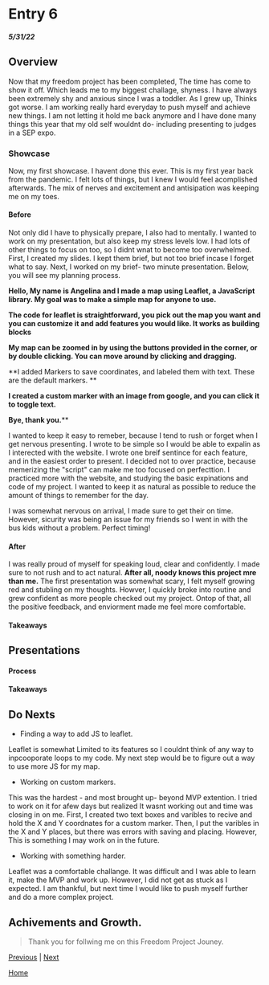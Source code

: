 # Entry 6
##### 5/31/22

## Overview
  Now that my freedom project has been completed, The time has come to show it off. Which leads me to my biggest challage, shyness. I have always been extremely shy and anxious since I was a toddler. As I grew up, Thinks got worse. I am working really hard everyday to push myself and achieve new things. I am not letting it hold me back anymore and I have done many things this year that my old self wouldnt do- including presenting to judges in a SEP expo.

### Showcase 

Now, my first showcase. I havent done this ever. This is my first year back from the pandemic. I felt lots of things, but I knew I would feel acomplished afterwards. The mix of nerves and excitement and antisipation was keeping me on my toes.

#### Before
Not only did I have to physically prepare, I also had to mentally. I wanted to work on my presentation, but also keep my stress levels low. I had lots of other things to focus on too, so I didnt wnat to become too overwhelmed. First, I created my slides. I kept them brief, but not too brief incase I forget what to say. Next, I worked on my brief- two minute presentation. Below, you will see my planning process.


**Hello, My name is Angelina and I made a map using Leaflet, a JavaScript library. My goal was to make a simple map for anyone to use.**

**The code for leaflet is straightforward, you pick out the map you want  and you can customize it and add features you would like. It works as building blocks**

**My map can be zoomed in by using the buttons provided in the corner, or by double clicking. You can move around by clicking and dragging.**

**I added Markers to save coordinates, and labeled them with text. These are the default markers. **

**I created a custom marker with an image from google, and you can click it to toggle text.**

**Bye, thank you.****

I wanted to keep it easy to remeber, because I tend to rush or forget when I get nervous presenting. I wrote to be simple so I would be able to expalin as I interected with the website. I wrote one breif sentince for each feature, and in the easiest order to present. I decided not to over practice, because memerizing the "script" can make me too focused on perfecttion. I practiced more with the website, and studying the basic expinations and code of my project. I wanted to keep it as natural as possible to reduce the amount of things to remember for the day.

I was somewhat nervous on arrival, I made sure to get their on time. However, sicurity was being an issue for my friends so I went in with the bus kids without a problem. Perfect timing!

#### After
I was really proud of myself for speaking loud, clear and confidently. I made sure to not rush and to act natural. **After all, noody knows this project mre than me.** The first presentation was somewhat scary, I felt myself growing red and stubling on my thoughts. Howver, I quickly broke into routine and grew confident as more people checked out my project. Ontop of that, all the positive feedback, and enviorment made me feel more comfortable.

#### Takeaways 

## Presentations

#### Process

#### Takeaways

## Do Nexts
- Finding a way to add JS to leaflet. 

Leaflet is somewhat Limited to its features so I couldnt think of any way to inpcooporate loops to my code. My next step would be to figure out a way to use more JS for my map.

- Working on custom markers.

This was the hardest - and most brought up- beyond MVP extention. I tried to work on it for afew days but realized It wasnt working out and time was closing in on me. First, I created two text boxes and varibles to recive and hold the X and Y coordnates for a custom marker. Then, I put the varibles in the X and Y places, but there was errors with saving and placing. However, This is something I may work on in the future.

- Working with something harder.

Leaflet was a comfortable challange. It was difficult and I was able to learn it, make the MVP and work up. However, I did not get as stuck as I expected. I am thankful, but next time I would like to push myself further and do a more complex project.

## Achivements and Growth.

>Thank you for follwing me on this Freedom Project Jouney.

[Previous](entry05.md) | [Next](entry07.md)

[Home](../README.md)
